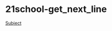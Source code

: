 # 21school-get_next_line
<a href="https://github.com/good88fella/21school-get_next_line/blob/master/get_next_line.en.pdf">Subject</a>

